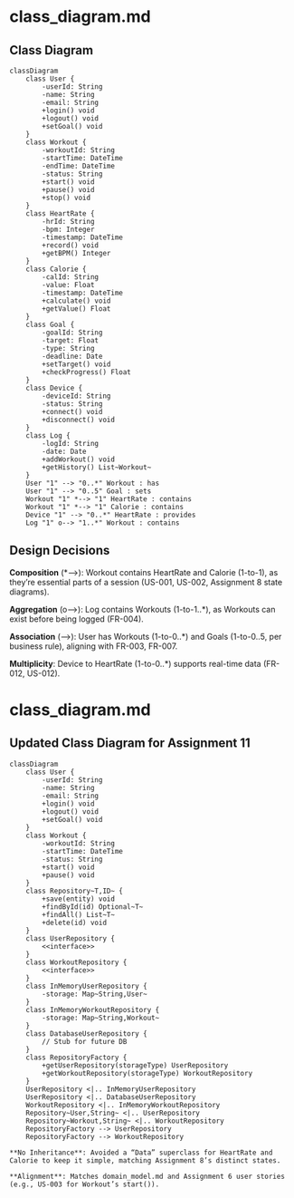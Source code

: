 # class_diagram.md

## Class Diagram
```mermaid
classDiagram
    class User {
        -userId: String
        -name: String
        -email: String
        +login() void
        +logout() void
        +setGoal() void
    }
    class Workout {
        -workoutId: String
        -startTime: DateTime
        -endTime: DateTime
        -status: String
        +start() void
        +pause() void
        +stop() void
    }
    class HeartRate {
        -hrId: String
        -bpm: Integer
        -timestamp: DateTime
        +record() void
        +getBPM() Integer
    }
    class Calorie {
        -calId: String
        -value: Float
        -timestamp: DateTime
        +calculate() void
        +getValue() Float
    }
    class Goal {
        -goalId: String
        -target: Float
        -type: String
        -deadline: Date
        +setTarget() void
        +checkProgress() Float
    }
    class Device {
        -deviceId: String
        -status: String
        +connect() void
        +disconnect() void
    }
    class Log {
        -logId: String
        -date: Date
        +addWorkout() void
        +getHistory() List~Workout~
    }
    User "1" --> "0..*" Workout : has
    User "1" --> "0..5" Goal : sets
    Workout "1" *--> "1" HeartRate : contains
    Workout "1" *--> "1" Calorie : contains
    Device "1" --> "0..*" HeartRate : provides
    Log "1" o--> "1..*" Workout : contains
  ```

## **Design Decisions**

**Composition** (*-->): Workout contains HeartRate and Calorie (1-to-1), as they’re essential parts of a session (US-001, US-002, Assignment 8 state diagrams).

**Aggregation** (o-->): Log contains Workouts (1-to-1..*), as Workouts can exist before being logged (FR-004).

**Association** (-->): User has Workouts (1-to-0..*) and Goals (1-to-0..5, per business rule), aligning with FR-003, FR-007.

**Multiplicity**: Device to HeartRate (1-to-0..*) supports real-time data (FR-012, US-012).

# class_diagram.md

## Updated Class Diagram for Assignment 11
```mermaid
classDiagram
    class User {
        -userId: String
        -name: String
        -email: String
        +login() void
        +logout() void
        +setGoal() void
    }
    class Workout {
        -workoutId: String
        -startTime: DateTime
        -status: String
        +start() void
        +pause() void
    }
    class Repository~T,ID~ {
        +save(entity) void
        +findById(id) Optional~T~
        +findAll() List~T~
        +delete(id) void
    }
    class UserRepository {
        <<interface>>
    }
    class WorkoutRepository {
        <<interface>>
    }
    class InMemoryUserRepository {
        -storage: Map~String,User~
    }
    class InMemoryWorkoutRepository {
        -storage: Map~String,Workout~
    }
    class DatabaseUserRepository {
        // Stub for future DB
    }
    class RepositoryFactory {
        +getUserRepository(storageType) UserRepository
        +getWorkoutRepository(storageType) WorkoutRepository
    }
    UserRepository <|.. InMemoryUserRepository
    UserRepository <|.. DatabaseUserRepository
    WorkoutRepository <|.. InMemoryWorkoutRepository
    Repository~User,String~ <|.. UserRepository
    Repository~Workout,String~ <|.. WorkoutRepository
    RepositoryFactory --> UserRepository
    RepositoryFactory --> WorkoutRepository

**No Inheritance**: Avoided a “Data” superclass for HeartRate and Calorie to keep it simple, matching Assignment 8’s distinct states.

**Alignment**: Matches domain_model.md and Assignment 6 user stories (e.g., US-003 for Workout’s start()).
